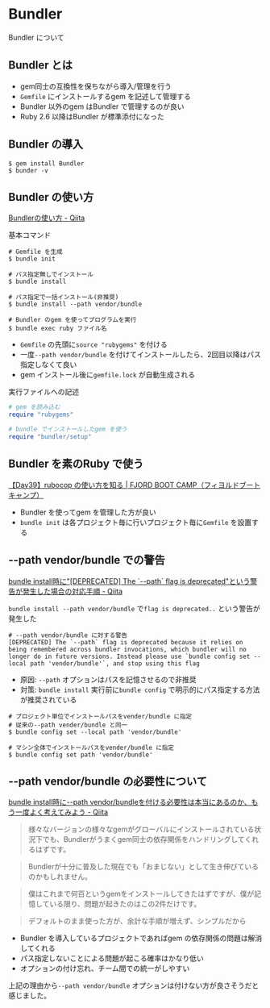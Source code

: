 # Bundler

Bundler について

## Bundler とは

* gem同士の互換性を保ちながら導入/管理を行う
* `Gemfile` にインストールするgem を記述して管理する
* Bundler 以外のgem はBundler で管理するのが良い
* Ruby 2.6 以降はBundler が標準添付になった

## Bundler の導入

```Shell
$ gem install Bundler
$ bunder -v
```

## Bundler の使い方

[Bundlerの使い方 \- Qiita](https://qiita.com/oshou/items/6283c2315dc7dd244aef)

基本コマンド

```Shell
# Gemfile を生成
$ bundle init

# パス指定無しでインストール
$ bundle install

# パス指定で一括インストール(非推奨)
$ bundle install --path vendor/bundle

# Bundler のgem を使ってプログラムを実行
$ bundle exec ruby ファイル名 
```

* `Gemfile` の先頭に`source "rubygems"` を付ける
* 一度`--path vendor/bundle` を付けてインストールしたら、2回目以降はパス指定しなくて良い
* gem インストール後に`gemfile.lock` が自動生成される

実行ファイルへの記述

```Ruby
# gem を読み込む
require "rubygems"

# bundle でインストールしたgem を使う
require "bundler/setup"
```

## Bundler を素のRuby で使う

[【Day39】rubocop の使い方を知る \| FJORD BOOT CAMP（フィヨルドブートキャンプ）](https://bootcamp.fjord.jp/reports/45239)

* Bundler を使ってgem を管理した方が良い
* `bundle init` は各プロジェクト毎に行いプロジェクト毎に`Gemfile` を設置する

## --path vendor/bundle での警告

[bundle install時に"\[DEPRECATED\] The \`\-\-path\` flag is deprecated"という警告が発生した場合の対応手順 \- Qiita](https://qiita.com/jnchito/items/62adbea043abf72fa7cc)

`bundle install --path vendor/bundle` で`flag is deprecated..` という警告が発生した

```Shell
# --path vendor/bundle に対する警告
[DEPRECATED] The `--path` flag is deprecated because it relies on being remembered across bundler invocations, which bundler will no longer do in future versions. Instead please use `bundle config set --local path 'vendor/bundle'`, and stop using this flag
```

* 原因: `--path` オプションはパスを記憶させるので非推奨
* 対策:  `bundle install` 実行前に`bundle config` で明示的にパス指定する方法が推奨されている

```Shell
# プロジェクト単位でインストールパスをvender/bundle に指定
# 従来の--path vender/bundle と同一
$ bundle config set --local path 'vendor/bundle'

# マシン全体でインストールパスをvender/bundle に指定
$ bundle config set path 'vendor/bundle'
```

## --path vendor/bundle の必要性について

[bundle install時に\-\-path vendor/bundleを付ける必要性は本当にあるのか、もう一度よく考えてみよう \- Qiita](https://qiita.com/jnchito/items/99b1dbea1767a5095d85)

> 様々なバージョンの様々なgemがグローバルにインストールされている状況下でも、Bundlerがうまくgem同士の依存関係をハンドリングしてくれるはずです。

> Bundlerが十分に普及した現在でも「おまじない」として生き伸びているのかもしれません。

> 僕はこれまで何百というgemをインストールしてきたはずですが、僕が記憶している限り、問題が起きたのはこの2件だけです。

> デフォルトのまま使った方が、余計な手順が増えず、シンプルだから

* Bundler を導入しているプロジェクトであればgem の依存関係の問題は解消してくれる
* パス指定しないことによる問題が起こる確率はかなり低い
* オプションの付け忘れ、チーム間での統一がしやすい

上記の理由から`--path vendor/bundle` オプションは付けない方が良さそうだと感じました。
